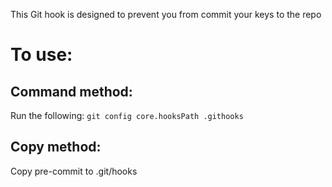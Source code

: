 This Git hook is designed to prevent you from commit your keys to the repo

# To use:
## Command method:
Run the following:
`git config core.hooksPath .githooks`

## Copy method:
Copy pre-commit to .git/hooks
